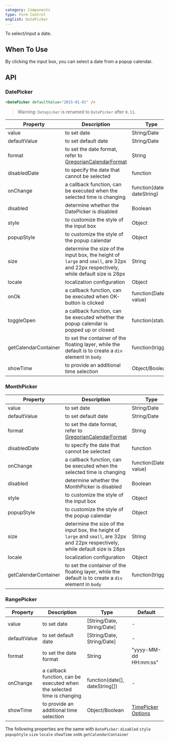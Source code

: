 ```yaml
---
category: Components
type: Form Control
english: DatePicker
---
```


To select/input a date.

## When To Use

By clicking the input box, you can select a date from a popup calendar.

## API

### DatePicker

```html
<DatePicker defaultValue="2015-01-01" />
```

> Warning: `Datepicker` is renamed to `DatePicker` after `0.11`.


| Property         | Description           | Type     | Default       |
|--------------|----------------|----------|--------------|
| value        | to set date           | String/Date   | -           |
| defaultValue | to set default date        | String/Date   | -           |
| format       | to set the date format, refer to [GregorianCalendarFormat](https://github.com/yiminghe/gregorian-calendar-format) | String   | "yyyy-MM-dd" |
| disabledDate | to specify the date that cannot be selected | function | -           |
| onChange     | a callback function, can be executed when the selected time is changing | function(date, dateString) | -           |
| disabled     | determine whether the DatePicker is disabled           | Boolean     | false        |
| style        | to customize the style of the input box     | Object     | {}   |
| popupStyle   | to customize the style of the popup calendar   | Object     | {}   |
| size         | determine the size of the input box, the height of `large` and `small`, are 32px and 22px respectively, while default size is 28px | String   | -  |
| locale       | localization configuration | Object   | [default](https://github.com/ant-design/ant-design/issues/424)  |
| onOk         | a callback function, can be executed when OK-button is clicked | function(Date value) | - |
| toggleOpen   | a callback function, can be executed whether the popup calendar is popped up or closed | function(status) | - |
| getCalendarContainer | to set the container of the floating layer, while the default is to create a `div` element in `body` | function(trigger) | - |
| showTime     | to provide an additional time selection  | Object/Boolean | [TimePicker Options](http://ant.design/components/time-picker/#api) |

### MonthPicker

| Property         | Description           | Type     | Default       |
|--------------|----------------|----------|--------------|
| value        | to set date          | String/Date   | -           |
| defaultValue | to set default date       | String/Date   | -           |
| format       | to set the date format, refer to [GregorianCalendarFormat](https://github.com/yiminghe/gregorian-calendar-format) | String   | "yyyy-MM" |
| disabledDate | to specify the date that cannot be selected | function | -           |
| onChange     | a callback function, can be executed when the selected time is changing | function(Date value) | -           |
| disabled     | determine whether the MonthPicker is disabled           | Boolean     | false        |
| style        | to customize the style of the input box     | Object     | {}   |
| popupStyle   | to customize the style of the popup calendar   | Object     | {}   |
| size         | determine the size of the input box, the height of `large` and `small`, are 32px and 22px respectively, while default size is 28px | String   | -  |
| locale       | localization configuration | Object   | [default](https://github.com/ant-design/ant-design/issues/424)  |
| getCalendarContainer | to set the container of the floating layer, while the default is to create a `div` element in `body` | function(trigger) | - |

### RangePicker

| Property         | Description           | Type     | Default       |
|--------------|----------------|----------|--------------|
| value        | to set date          | [String/Date, String/Date]   | -           |
| defaultValue | to set default date       | [String/Date, String/Date]   | -           |
| format       | to set the date format  | String    | "yyyy-MM-dd HH:mm:ss" |
| onChange     | a callback function, can be executed when the selected time is changing | function(date[], dateString[]) | -           |
| showTime     | to provide an additional time selection  | Object/Boolean | [TimePicker Options](http://ant.design/components/time-picker/#api) |

The following properties are the same with `DatePicker`: `disabled` `style` `popupStyle` `size` `locale` `showTime` `onOk` `getCalendarContainer`


<style>
.code-box-demo .ant-calendar-picker {
  margin: 0 8px 12px 0;
}
</style>
